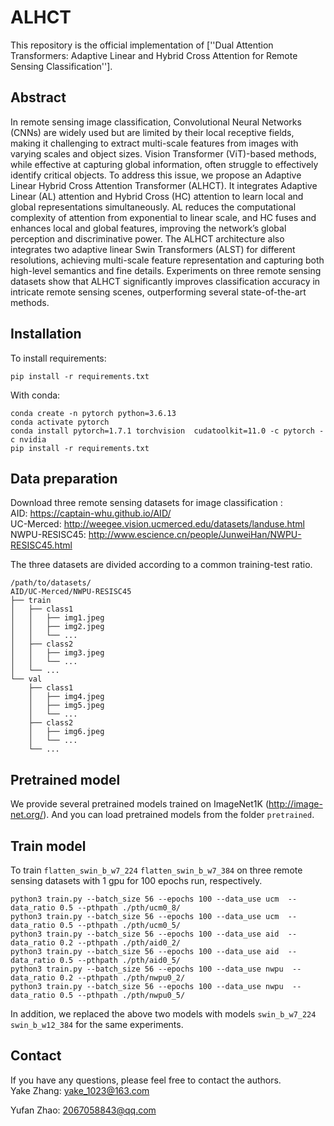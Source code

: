 ﻿


# ALHCT
This repository is the official implementation of [''Dual Attention Transformers:  Adaptive Linear and Hybrid Cross Attention for Remote Sensing Classification''].

## Abstract
In remote sensing image classification, Convolutional Neural Networks (CNNs) are widely used but are limited by their local receptive fields, making it challenging to extract multi-scale features from images with varying scales and object sizes. Vision Transformer (ViT)-based methods, while effective at capturing global information, often struggle to effectively identify critical objects. To address this issue, we propose an Adaptive Linear Hybrid Cross Attention Transformer (ALHCT). It integrates Adaptive Linear (AL) attention and Hybrid Cross (HC) attention to learn local and global representations simultaneously. AL reduces the computational complexity of attention from exponential to linear scale, and HC fuses and enhances local and global features, improving the network’s global perception and discriminative power. The ALHCT architecture also integrates two adaptive linear Swin Transformers (ALST) for different resolutions, achieving multi-scale feature representation and capturing both high-level semantics and fine details. Experiments on three remote sensing datasets show that ALHCT significantly improves classification accuracy in intricate remote sensing scenes, outperforming several state-of-the-art methods.


## Installation

To install requirements:

```setup
pip install -r requirements.txt
```
With conda:

```
conda create -n pytorch python=3.6.13
conda activate pytorch
conda install pytorch=1.7.1 torchvision  cudatoolkit=11.0 -c pytorch -c nvidia
pip install -r requirements.txt
```

## Data preparation
Download three remote sensing datasets for image classification :  
AID: https://captain-whu.github.io/AID/  
UC-Merced: http://weegee.vision.ucmerced.edu/datasets/landuse.html  
NWPU-RESISC45: http://www.escience.cn/people/JunweiHan/NWPU-RESISC45.html  

The three datasets are divided according to a common training-test ratio.

```
/path/to/datasets/
AID/UC-Merced/NWPU-RESISC45
├── train
│   ├── class1
│   │   ├── img1.jpeg
│   │   ├── img2.jpeg
│   │   └── ...
│   ├── class2
│   │   ├── img3.jpeg
│   │   └── ...
│   └── ...
└── val
    ├── class1
    │   ├── img4.jpeg
    │   ├── img5.jpeg
    │   └── ...
    ├── class2
    │   ├── img6.jpeg
    │   └── ...
    └── ...
```


## Pretrained model  
We provide several pretrained models trained on ImageNet1K (http://image-net.org/).
And you can load pretrained models from the folder `pretrained`.  


## Train model  
To train `flatten_swin_b_w7_224` `flatten_swin_b_w7_384` on three remote sensing datasets with 1 gpu for 100 epochs run, respectively.  

```shell 
python3 train.py --batch_size 56 --epochs 100 --data_use ucm  --data_ratio 0.5 --pthpath ./pth/ucm0_8/  
python3 train.py --batch_size 56 --epochs 100 --data_use ucm  --data_ratio 0.5 --pthpath ./pth/ucm0_5/  
python3 train.py --batch_size 56 --epochs 100 --data_use aid  --data_ratio 0.2 --pthpath ./pth/aid0_2/
python3 train.py --batch_size 56 --epochs 100 --data_use aid  --data_ratio 0.5 --pthpath ./pth/aid0_5/
python3 train.py --batch_size 56 --epochs 100 --data_use nwpu  --data_ratio 0.2 --pthpath ./pth/nwpu0_2/
python3 train.py --batch_size 56 --epochs 100 --data_use nwpu  --data_ratio 0.5 --pthpath ./pth/nwpu0_5/

```
In addition, we replaced the above two models with models `swin_b_w7_224` `swin_b_w12_384`  for the same experiments.

## Contact

If you have any questions, please feel free to contact the authors.  
Yake Zhang: [yake_1023@163.com](mailto:yake_1023@163.com)

Yufan Zhao:  [2067058843@qq.com](mailto:2067058843@qq.com)


